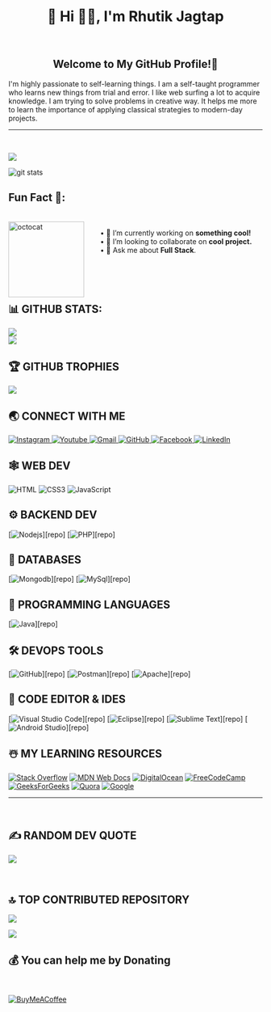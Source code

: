  <h1 align="center"> 💫 Hi 👋🏻, I'm Rhutik Jagtap</h1> </br>
<h2 align="center"><b>Welcome to My GitHub Profile!🚀</b></h2>

I'm highly passionate to self-learning things. I am a self-taught programmer who learns new things from trial and error. 
I like web surfing a lot to acquire knowledge. I am trying to solve problems in creative way. 
It helps me more to learn the importance of applying classical strategies to modern-day projects.
<hr>
<br>

![](https://komarev.com/ghpvc/?username=RhutikJagtap&style=for-the-badge)
<be>

<img src="https://github-readme-stats.vercel.app/api/?username=RhutikJagtap&show_icons=true" alt="git stats">  <br>

## Fun Fact 🎈:
<br>

<img align="left" height="150" src="https://user-images.githubusercontent.com/69384657/179312151-fdabe3af-823f-41ab-a6d4-17a72af4e9e8.png" alt="octocat" style="margin-right: 2rem;" />

• 🔭 I’m currently working on <b>something cool!</b> <br/>
• 👯 I’m looking to collaborate on <b>cool project.</b><br/>
• 💬 Ask me about <b>Full Stack</b>.<br/>
</span>

<br />
<br />
<br />
 
## 📊 GITHUB STATS:
![](https://github-readme-streak-stats.herokuapp.com/?user=RhutikJagtap&theme=dark&hide_border=false)<br/>
![](https://github-readme-stats.vercel.app/api/top-langs/?username=RhutikJagtap&theme=dark&hide_border=false&include_all_commits=true&count_private=true&layout=compact) <br>

## 🏆 GITHUB TROPHIES
![](https://github-profile-trophy.vercel.app/?username=RhutikJagtap&theme=darkhub&no-frame=false&no-bg=false&margin-w=4)

## 🌏 **CONNECT WITH ME**
<a href="https://www.instagram.com/rhutik_jagtap"> 
    <img src="https://img.shields.io/badge/Instagram-E4405F?style=for-the-badge&logo=instagram&logoColor=white"  alt="Instagram"/>
</a>
<a href="https://www.youtube.com/@Rj__Creation"> 
    <img src="https://img.shields.io/badge/YouTube-FF0000?style=for-the-badge&logo=youtube&logoColor=white" title="Youtube"  alt="Youtube"/>
</a>
<a href="mailto:rhutikjagtap68@gmail.com"> 
    <img src="https://img.shields.io/badge/Gmail-D14836?style=for-the-badge&logo=gmail&logoColor=white" title="Gmail"  alt="Gmail"/>
</a> 
<a href="https://www.github.com/RhutikJagtap"> 
    <img src="https://img.shields.io/badge/GitHub-100000?style=for-the-badge&logo=github&logoColor=white" title="GitHub"  alt="GitHub"/>
</a> 
<!-- <a href="https://twitter.com/RhutikJagtap"> 
    <img src="https://img.shields.io/badge/Twitter-1DA1F2?style=for-the-badge&logo=twitter&logoColor=white" title="Twitter"  alt="Twitter"/>
</a>  -->
<a href="https://facebook.com/RhutikJagtap"> 
    <img src="https://img.shields.io/badge/Facebook-%231877F2.svg?style=for-the-badge&logo=Facebook&logoColor=white" title="Facebook"  alt="Facebook"/>
</a>
<a  href="https://linkedin.com/in/rhutik-jagtap">
    <img src="https://img.shields.io/badge/LinkedIn-0077B5?style=for-the-badge&logo=linkedin&logoColor=white" title="LinkedIn"  alt="LinkedIn"/>
</a>
<br />

## 🕸️ **WEB DEV**

![HTML](https://img.shields.io/badge/HTML5-E34F26?style=for-the-badge&logo=html5&logoColor=white "HTML")
![CSS3](https://img.shields.io/badge/CSS3-1572B6?style=for-the-badge&logo=css3&logoColor=white "CSS")
![JavaScript](https://img.shields.io/badge/JavaScript-F7DF1E?style=for-the-badge&logo=javascript&logoColor=black "JavaScript")
<!-- ![PHP](https://img.shields.io/badge/PHP-777BB4?style=for-the-badge&logo=php&logoColor=white "PHP") -->
<!-- ![Bootstrap](https://img.shields.io/badge/Bootstrap-563D7C?style=for-the-badge&logo=bootstrap&logoColor=white "Bootstrap")
![React](https://img.shields.io/badge/React-20232A?style=for-the-badge&logo=react&logoColor=61DAFB "React") -->

<!-- [![ESLint](https://img.shields.io/badge/ESLint-4B3263?style=for-the-badge&logo=eslint&logoColor=white)][repo] -->
<!-- [![Angular](https://img.shields.io/badge/Angular-DD0031?style=for-the-badge&logo=angular&logoColor=white "Angular")][repo] -->
<!-- [![Styled Components](https://img.shields.io/badge/styled--components-DB7093?style=for-the-badge&logo=styled-components&logoColor=white "Styled-Components")][repo] -->
<!-- [![](https://img.shields.io/badge/React_Router-CA4245?style=for-the-badge&logo=react-router&logoColor=white "React Router")][repo] -->
<!-- [![Tailwind](https://img.shields.io/badge/Tailwind_CSS-38B2AC?style=for-the-badge&logo=tailwind-css&logoColor=white "Tailwind")][repo] -->
<!-- [![Webpack](https://img.shields.io/badge/webpack-%238DD6F9.svg?style=for-the-badge&logo=webpack&logoColor=black "Webpack")][repo] -->
<!-- [![Three.js](https://img.shields.io/badge/threejs-black?style=for-the-badge&logo=three.js&logoColor=white "Three.js")][repo] 


<!-- [![Android](https://img.shields.io/badge/Android-3DDC84?style=for-the-badge&logo=android&logoColor=white "Android")][repo] -->
<!-- [![Swift](https://img.shields.io/badge/swift-F54A2A?style=for-the-badge&logo=swift&logoColor=white)][repo] --> 
<!--
## 🍧 **DESIGN TOOLS**

[![Figma](https://img.shields.io/badge/figma-%23F24E1E.svg?style=for-the-badge&logo=figma&logoColor=white "Figma")][repo]
[![Adobe XD](https://img.shields.io/badge/Adobe%20XD-470137?style=for-the-badge&logo=Adobe%20XD&logoColor=#FF61F6 "XD")][repo]
[![Adobe Photoshop](https://img.shields.io/badge/adobe%20photoshop-%2331A8FF.svg?style=for-the-badge&logo=adobe%20photoshop&logoColor=white)][repo]
-->
## ⚙️ **BACKEND DEV**

[![](https://img.shields.io/badge/Node.js-43853D?style=for-the-badge&logo=node.js&logoColor=white "Nodejs")][repo]
[![PHP](https://img.shields.io/badge/PHP-777BB4?style=for-the-badge&logo=php&logoColor=white "PHP")][repo]

## 📅 **DATABASES**


[![Mongodb](https://img.shields.io/badge/MongoDB-4EA94B?style=for-the-badge&logo=mongodb&logoColor=white "Mongodb")][repo]
[![MySql](https://img.shields.io/badge/MySQL-00000F?style=for-the-badge&logo=mysql&logoColor=white "MySql")][repo]

## 🎯 **PROGRAMMING LANGUAGES**
[![Java](https://img.shields.io/badge/java-%23ED8B00.svg?style=for-the-badge&logo=java&logoColor=white "Java")][repo]

 
## 🛠️ **DEVOPS TOOLS**

[![GitHub](https://img.shields.io/badge/github-%23121011.svg?style=for-the-badge&logo=github&logoColor=white "GitHub")][repo]
[![Postman](https://img.shields.io/badge/Postman-FF6C37?style=for-the-badge&logo=postman&logoColor=white "Postman")][repo]
[![Apache](https://img.shields.io/badge/apache-%23D42029.svg?style=for-the-badge&logo=apache&logoColor=white "Apache")][repo]

<!-- 
## ☁️ **CLOUDS**

[![Google Cloud](https://img.shields.io/badge/GoogleCloud-%234285F4.svg?style=for-the-badge&logo=google-cloud&logoColor=white "Google Cloud")][repo]
[![AWS](https://img.shields.io/badge/Amazon-_AWS-FF9900?style=for-the-badge&logo=amazon-aws&logoColor=white "AWS")][repo]
[![Heroku](https://img.shields.io/badge/heroku-%23430098.svg?style=for-the-badge&logo=heroku&logoColor=white "Heroku")][repo]
[![Netlify](https://img.shields.io/badge/netlify-%23000000.svg?style=for-the-badge&logo=netlify&logoColor=#00C7B7 "Netlify")][repo]
[![Vercel](https://img.shields.io/badge/vercel-%23000000.svg?style=for-the-badge&logo=vercel&logoColor=white "Vercel")][repo]
[![Firebase](https://img.shields.io/badge/firebase-%23039BE5.svg?style=for-the-badge&logo=firebase "Firebase")][repo]
-->
## 📄 **CODE EDITOR & IDES**

[![Visual Studio Code](https://img.shields.io/badge/VS%20Code-0078d7.svg?style=for-the-badge&logo=visual-studio-code&logoColor=white "Visual Studio Code")][repo]
[![Eclipse](https://img.shields.io/badge/Eclipse%20-0078d7.svg?style=for-the-badge&logo=Eclipse&logoColor=white "Eclipse")][repo]
[![Sublime Text](https://img.shields.io/badge/sublime_text-%23575757.svg?style=for-the-badge&logo=sublime-text&logoColor=important "Sublime Text")][repo]
[![Android Studio](https://img.shields.io/badge/Android%20Studio-3DDC84.svg?style=for-the-badge&logo=android-studio&logoColor=white)][repo]
<!-- [![Jupyter Notebook](https://img.shields.io/badge/jupyter-%23FA0F00.svg?style=for-the-badge&logo=jupyter&logoColor=white)][repo] -->

<!-- [![Visual Studio](https://img.shields.io/badge/Visual%20Studio-5C2D91.svg?style=for-the-badge&logo=visual-studio&logoColor=white "Visual Studio")][repo] -->
<!-- [![Xcode](https://img.shields.io/badge/Xcode-007ACC?style=for-the-badge&logo=Xcode&logoColor=white)][repo] -->

<!-- ## ⭕ **OPERATING SYSTEMS**

![Windows](https://img.shields.io/badge/Windows-0078D6?style=for-the-badge&logo=windows&logoColor=white)
![Ubuntu](https://img.shields.io/badge/Ubuntu-E95420?style=for-the-badge&logo=ubuntu&logoColor=white)
![Kali](https://img.shields.io/badge/Kali-268BEE?style=for-the-badge&logo=kalilinux&logoColor=white)
![Android](https://img.shields.io/badge/Android-3DDC84?style=for-the-badge&logo=android&logoColor=white) -->


## ☃️ **MY LEARNING RESOURCES**

[![Stack Overflow](https://img.shields.io/badge/-Stackoverflow-FE7A16?style=for-the-badge&logo=stack-overflow&logoColor=white)][sof]
[![MDN Web Docs](https://img.shields.io/badge/MDN_Web_Docs-black?style=for-the-badge&logo=mdnwebdocs&logoColor=white)][mdn]
[![DigitalOcean](https://img.shields.io/badge/DO_Community-%230167ff.svg?style=for-the-badge&logo=digitalOcean&logoColor=white)][doc]
[![FreeCodeCamp](https://img.shields.io/badge/Freecodecamp-%23123.svg?&style=for-the-badge&logo=freecodecamp&logoColor=green)][fcc]
[![GeeksForGeeks](https://img.shields.io/badge/GeeksforGeeks-gray?style=for-the-badge&logo=geeksforgeeks&logoColor=35914c)][gog]
[![Quora](https://img.shields.io/badge/Quora-%23B92B27.svg?style=for-the-badge&logo=Quora&logoColor=white)][quora]
[![Google](https://img.shields.io/badge/google-4285F4?style=for-the-badge&logo=google&logoColor=white)][google]
<!-- [![](https://img.shields.io/badge/GitHub-100000?style=for-the-badge&logo=github&logoColor=white)][github] -->
<!-- [![](https://img.shields.io/badge/YouTube-FF0000?style=for-the-badge&logo=youtube&logoColor=white)][youtube] -->



[github]: https://github.com/
[google]: https://www.google.com
[mdn]: https://developer.mozilla.org/en-US/
[wiki]: https://en.wikipedia.org/wiki/Main_Page
[quora]: https://www.quora.com/
[doc]: https://www.digitalocean.com/community
[gog]: https://www.geeksforgeeks.org/
[fcc]: https://www.freecodecamp.org/
[sof]: https://stackoverflow.com/
<!-- [repo]: https://github.com/RhutikJagtap?tab=repositories -->

<hr />

<br />

## ✍️ RANDOM DEV QUOTE
![](https://quotes-github-readme.vercel.app/api?type=horizontal&theme=radical)


<br/>

## 🔝 TOP CONTRIBUTED REPOSITORY 
![](https://github-contributor-stats.vercel.app/api?username=RhutikJagtap&limit=5&theme=dark&combine_all_yearly_contributions=true)  

![](https://ForTheBadge.com/images/badges/built-with-love.svg)

 ## 💰 You can help me by Donating

<br/>
 
  [![BuyMeACoffee](https://img.buymeacoffee.com/button-api/?text=Buymeacoffee&emoji=&slug=RhutikJagtap&button_colour=FFDD00&font_colour=000000&font_family=Comic&outline_colour=000000&coffee_colour=ffffff)](https://www.buymeacoffee.com/RhutikJagtap)

